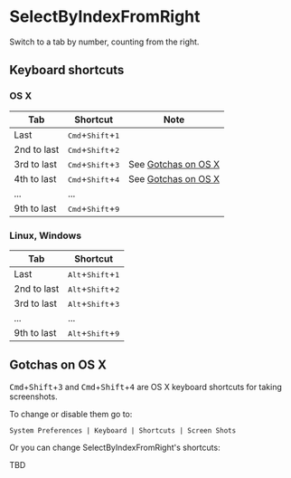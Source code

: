 # SelectByIndexFromRight

Switch to a tab by number, counting from the right.

## Keyboard shortcuts

### OS X

Tab | Shortcut | Note
----|----------|-----
Last|<kbd>Cmd</kbd>+<kbd>Shift</kbd>+<kbd>1</kbd>
2nd to last|<kbd>Cmd</kbd>+<kbd>Shift</kbd>+<kbd>2</kbd>
3rd to last|<kbd>Cmd</kbd>+<kbd>Shift</kbd>+<kbd>3</kbd>| See [Gotchas on OS X](#gotchas-on-os-x)
4th to last|<kbd>Cmd</kbd>+<kbd>Shift</kbd>+<kbd>4</kbd>| See [Gotchas on OS X](#gotchas-on-os-x)
...|...
9th to last|<kbd>Cmd</kbd>+<kbd>Shift</kbd>+<kbd>9</kbd>

### Linux, Windows

Tab | Shortcut
----|---------
Last|<kbd>Alt</kbd>+<kbd>Shift</kbd>+<kbd>1</kbd>
2nd to last|<kbd>Alt</kbd>+<kbd>Shift</kbd>+<kbd>2</kbd>
3rd to last|<kbd>Alt</kbd>+<kbd>Shift</kbd>+<kbd>3</kbd>
...|...
9th to last|<kbd>Alt</kbd>+<kbd>Shift</kbd>+<kbd>9</kbd>

## Gotchas on OS X

<kbd>Cmd</kbd>+<kbd>Shift</kbd>+<kbd>3</kbd> and <kbd>Cmd</kbd>+<kbd>Shift</kbd>+<kbd>4</kbd> are OS X keyboard shortcuts for taking screenshots.

To change or disable them go to:

`System Preferences | Keyboard | Shortcuts | Screen Shots`

Or you can change SelectByIndexFromRight's shortcuts:

TBD